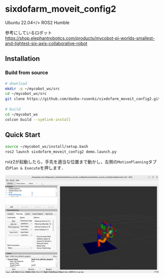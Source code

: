 # sixdofarm_moveit_config2
Ubuntu 22.04</>
ROS2 Humble

参考にしているロボット
https://shop.elephantrobotics.com/products/mycobot-pi-worlds-smallest-and-lightest-six-axis-collaborative-robot

## Installation

### Build from source

```sh
# download
mkdir -p ~/mycobot_ws/src
cd ~/mycobot_ws/src
git clone https://github.com/danbo-rusenki/sixdofarm_moveit_config2.git

# build
cd ~/mycobot_ws
colcon build --symlink-install

```

## Quick Start
```sh
source ~/mycobot_ws/install/setup.bash
ros2 launch sixdofarm_moveit_config2 demo.launch.py 
```
rviz2が起動したら，手先を適当な位置まで動かし，左側の`MotionPlanning`タブの`Plan & Execute`を押します．

<p align="center">
<img src="./image1.png" alt="sixdofarm" width="600"  />
</p>
